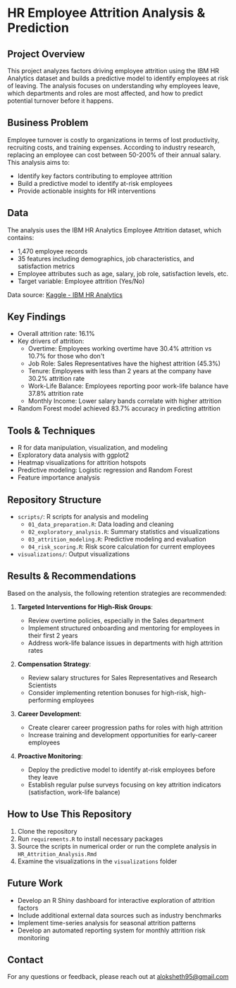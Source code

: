 # HR Employee Attrition Analysis & Prediction

## Project Overview
This project analyzes factors driving employee attrition using the IBM HR Analytics dataset and builds a predictive model to identify employees at risk of leaving. The analysis focuses on understanding why employees leave, which departments and roles are most affected, and how to predict potential turnover before it happens.

## Business Problem
Employee turnover is costly to organizations in terms of lost productivity, recruiting costs, and training expenses. According to industry research, replacing an employee can cost between 50-200% of their annual salary. This analysis aims to:
- Identify key factors contributing to employee attrition
- Build a predictive model to identify at-risk employees
- Provide actionable insights for HR interventions

## Data
The analysis uses the IBM HR Analytics Employee Attrition dataset, which contains:
- 1,470 employee records
- 35 features including demographics, job characteristics, and satisfaction metrics
- Employee attributes such as age, salary, job role, satisfaction levels, etc.
- Target variable: Employee attrition (Yes/No)

Data source: [Kaggle - IBM HR Analytics](https://www.kaggle.com/datasets/pavansubhasht/ibm-hr-analytics-attrition-dataset)

## Key Findings
- Overall attrition rate: 16.1%
- Key drivers of attrition:
  - Overtime: Employees working overtime have 30.4% attrition vs 10.7% for those who don't
  - Job Role: Sales Representatives have the highest attrition (45.3%)
  - Tenure: Employees with less than 2 years at the company have 30.2% attrition rate
  - Work-Life Balance: Employees reporting poor work-life balance have 37.8% attrition rate
  - Monthly Income: Lower salary bands correlate with higher attrition
- Random Forest model achieved 83.7% accuracy in predicting attrition

## Tools & Techniques
- R for data manipulation, visualization, and modeling
- Exploratory data analysis with ggplot2
- Heatmap visualizations for attrition hotspots
- Predictive modeling: Logistic regression and Random Forest
- Feature importance analysis

## Repository Structure
- `scripts/`: R scripts for analysis and modeling
  - `01_data_preparation.R`: Data loading and cleaning
  - `02_exploratory_analysis.R`: Summary statistics and visualizations
  - `03_attrition_modeling.R`: Predictive modeling and evaluation
  - `04_risk_scoring.R`: Risk score calculation for current employees
- `visualizations/`: Output visualizations

## Results & Recommendations

Based on the analysis, the following retention strategies are recommended:

1. **Targeted Interventions for High-Risk Groups**:
   - Review overtime policies, especially in the Sales department
   - Implement structured onboarding and mentoring for employees in their first 2 years
   - Address work-life balance issues in departments with high attrition rates

2. **Compensation Strategy**:
   - Review salary structures for Sales Representatives and Research Scientists
   - Consider implementing retention bonuses for high-risk, high-performing employees

3. **Career Development**:
   - Create clearer career progression paths for roles with high attrition
   - Increase training and development opportunities for early-career employees

4. **Proactive Monitoring**:
   - Deploy the predictive model to identify at-risk employees before they leave
   - Establish regular pulse surveys focusing on key attrition indicators (satisfaction, work-life balance)

## How to Use This Repository

1. Clone the repository
2. Run `requirements.R` to install necessary packages
3. Source the scripts in numerical order or run the complete analysis in `HR_Attrition_Analysis.Rmd`
4. Examine the visualizations in the `visualizations` folder

## Future Work
- Develop an R Shiny dashboard for interactive exploration of attrition factors
- Include additional external data sources such as industry benchmarks
- Implement time-series analysis for seasonal attrition patterns
- Develop an automated reporting system for monthly attrition risk monitoring

## Contact
For any questions or feedback, please reach out at aloksheth95@gmail.com
